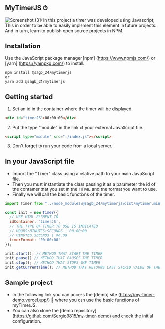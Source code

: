 ## MyTimerJS ⏱

![Screenshot (31)](https://user-images.githubusercontent.com/37419848/116169199-c7767a80-a6c9-11eb-90ff-3ca32598b67d.png)
In this project a timer was developed using Javascript; This in order to be able to easily implement this element in future projects. And in turn, learn to publish open source projects in NPM.

## Installation

Use the JavaScript package manager [npm] (https://www.npmjs.com/) or [yarn] (https://yarnpkg.com/) to install.

```bash
npm install @sagb_24/mytimerjs 
or
yarn add @sagb_24/mytimerjs
```

## Getting started

1. Set an id in the container where the timer will be displayed.

```html
<div id="timerJS">00:00:00</div>
```
2. Put the type "module" in the link of your external JavaScript file.

```html
<script type="module" src="./index.js"></script>
```
3. Don't forget to run your code from a local server.

## In your JavaScript file
- Import the "Timer" class using a relative path to your main JavaScript file.
- Then you must instantiate the class passing it as a parameter the id of the container that you set in the HTML and the format you want to use.
- Finally we will call the basic functions of the timer.

```javascript
import Timer from "../node_modules/@sagb_24/mytimerjs/dist/mytimer.min.js";

const init = new Timer({
  // USE HTML ELEMENT ID
  idContainer: 'timerJS',  
  // THE TYPE OF TIMER TO USE IS INDICATED
  // HOURS:MINUTES:SECONDS | 00:00:00
  // MINUTES:SECONDS | 00:00
  timerFormat: '00:00:00' 
});

init.start(); // METHOD THAT START THE TIMER
init.pause() // METHOD THAT PAUSES THE TIMER
init.stop(); // METHOD THAT STOPS THE TIMER
init.getCurrentTime(); // METHOD THAT RETURNS LAST STORED VALUE OF THE TIMER
```
## Sample project

- In the following link you can access the [demo] site (https://my-timer-demo.vercel.app/) 🔮 where you can use the basic functions of myTimerJS.
- You can also clone the [demo repository] (https://github.com/Sergio9815/my-timer-demo) and check the initial configuration.
